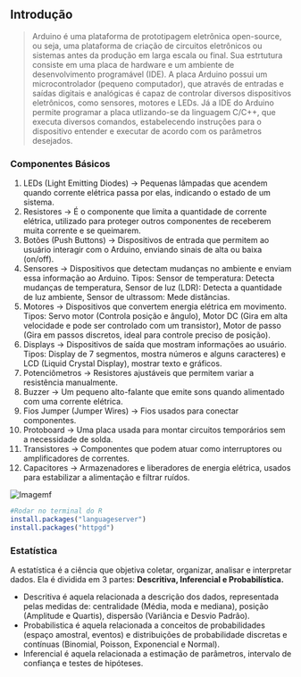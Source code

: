 ## Introdução
> Arduino é uma plataforma de prototipagem eletrônica open-source, ou seja, uma plataforma de criação de circuitos eletrônicos ou sistemas antes da produção em larga escala ou final. Sua estrtutura consiste em uma placa de hardware e um ambiente de desenvolvimento programável (IDE). A placa Arduino possui um microcontrolador (pequeno computador), que através de entradas e saídas digitais e analógicas é capaz de controlar diversos dispositivos eletrônicos, como sensores, motores e LEDs. Já a IDE do Arduino permite programar a placa utlizando-se da linguagem C/C++, que executa diversos comandos, estabelecendo instruções para o dispositivo entender e executar de acordo com os parâmetros desejados.

### Componentes Básicos

1) LEDs (Light Emitting Diodes) -> Pequenas lâmpadas que acendem quando corrente elétrica passa por elas, indicando o estado de um sistema.
2) Resistores -> É o componente que limita a quantidade de corrente elétrica, utilizado para proteger outros componentes de receberem muita corrente e se queimarem.
3) Botões (Push Buttons) -> Dispositivos de entrada que permitem ao usuário interagir com o Arduino, enviando sinais de alta ou baixa (on/off).
4) Sensores ->  Dispositivos que detectam mudanças no ambiente e enviam essa informação ao Arduino. Tipos: Sensor de temperatura: Detecta mudanças de temperatura, 
Sensor de luz (LDR): Detecta a quantidade de luz ambiente, Sensor de ultrassom: Mede distâncias.
5) Motores -> Dispositivos que convertem energia elétrica em movimento. Tipos: Servo motor (Controla posição e ângulo), Motor DC (Gira em alta velocidade e pode ser controlado com um transistor),
Motor de passo (Gira em passos discretos, ideal para controle preciso de posição).
6) Displays -> Dispositivos de saída que mostram informações ao usuário. Tipos: Display de 7 segmentos, mostra números e alguns caracteres) e LCD (Liquid Crystal Display), mostrar texto e gráficos.
7) Potenciômetros -> Resistores ajustáveis que permitem variar a resistência manualmente.
8) Buzzer -> Um pequeno alto-falante que emite sons quando alimentado com uma corrente elétrica.
9) Fios Jumper (Jumper Wires) -> Fios usados para conectar componentes.
10) Protoboard -> Uma placa usada para montar circuitos temporários sem a necessidade de solda.
11) Transistores -> Componentes que podem atuar como interruptores ou amplificadores de correntes.
12) Capacitores -> Armazenadores e liberadores de energia elétrica, usados para estabilizar a alimentação e filtrar ruídos.

![Imagemf](https://github.com/user-attachments/assets/ba4cafe4-18e3-4ba7-be9a-47c13b7ac4e3)


```r
#Rodar no terminal do R
install.packages("languageserver")
install.packages("httpgd")
```

### Estatística
A estatística é a ciência que objetiva coletar, organizar, analisar e interpretar dados. Ela é dividida em 3 partes: **Descritiva, Inferencial e Probabilística.**

- Descritiva é aquela relacionada a descrição dos dados, representada pelas medidas de: centralidade (Média, moda e mediana), posição (Amplitude e Quartis), dispersão (Variância e Desvio Padrão).
- Probabilistica é aquela relacionada a conceitos de probabilidades (espaço amostral, eventos) e distribuições de probabilidade discretas e contínuas (Binomial, Poisson, Exponencial e Normal).
- Inferencial é aquela relacionada a estimação de parâmetros, intervalo de confiança e testes de hipóteses.

